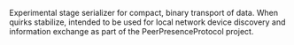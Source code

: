 Experimental stage serializer for compact, binary transport of data. When quirks stabilize, intended to be used for local network device discovery and information exchange as part of the PeerPresenceProtocol project.
